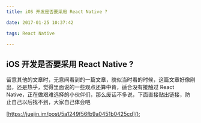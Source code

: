 ```yaml
---
title: iOS 开发是否要采用 React Native ?

date: 2017-01-25 10:37:42

tags: React Native

---
```


## iOS 开发是否要采用 React Native ?


留意其他的文章时，无意间看到的一篇文章，貌似当时看的时候，这篇文章好像刚出，还是热乎，觉得里面说的一些观点还算中肯，适合没有接触过 React Native，正在做艰难选择的小伙伴们，那么废话不多说，下面直接贴出链接，防止自己以后找不到，大家自己体会吧

[https://juejin.im/post/5a1249f56fb9a0451b0425cd]();

